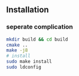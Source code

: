 ## Installation

### seperate complication

```sh
mkdir build && cd build
cmake ..
make -j8
# install
sudo make install
sudo ldconfig
```



